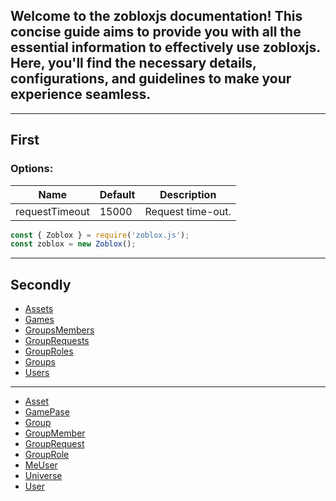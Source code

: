 ## Welcome to the zobloxjs documentation! This concise guide aims to provide you with all the essential information to effectively use zobloxjs. Here, you'll find the necessary details, configurations, and guidelines to make your experience seamless.

---

## First

### Options:

| Name           | Default | Description       |
| -------------- | ------- | ----------------- |
| requestTimeout | 15000   | Request time-out. |

```js
const { Zoblox } = require('zoblox.js');
const zoblox = new Zoblox();
```

---

## Secondly

- [Assets](https://github.com/zobloxjs/zoblox.js/blob/glitch/docs/documents/managers/Assets.md)
- [Games](https://github.com/zobloxjs/zoblox.js/blob/glitch/docs/documents/managers/Games.md)
- [GroupsMembers](https://github.com/zobloxjs/zoblox.js/blob/glitch/docs/documents/managers/GroupMembers.md)
- [GroupRequests](https://github.com/zobloxjs/zoblox.js/blob/glitch/docs/documents/managers/GroupRequests.md)
- [GroupRoles](https://github.com/zobloxjs/zoblox.js/blob/glitch/docs/documents/managers/GroupRoles.md)
- [Groups](https://github.com/zobloxjs/zoblox.js/blob/glitch/docs/documents/managers/Groups.md)
- [Users](https://github.com/zobloxjs/zoblox.js/blob/glitch/docs/documents/managers/Users.md)

---

- [Asset](https://github.com/zobloxjs/zoblox.js/blob/glitch/docs/documents/structures/Asset.md)
- [GamePase](https://github.com/zobloxjs/zoblox.js/blob/glitch/docs/documents/structures/GamePass.md)
- [Group](https://github.com/zobloxjs/zoblox.js/blob/glitch/docs/documents/structures/Group.md)
- [GroupMember](https://github.com/zobloxjs/zoblox.js/blob/glitch/docs/documents/structures/GroupMember.md)
- [GroupRequest](https://github.com/zobloxjs/zoblox.js/blob/glitch/docs/documents/structures/GroupRequest.md)
- [GroupRole](https://github.com/zobloxjs/zoblox.js/blob/glitch/docs/documents/structures/GroupRole.md)
- [MeUser](https://github.com/zobloxjs/zoblox.js/blob/glitch/docs/documents/structures/MeUser.md)
- [Universe](https://github.com/zobloxjs/zoblox.js/blob/glitch/docs/documents/structures/Universe.md)
- [User](https://github.com/zobloxjs/zoblox.js/blob/glitch/docs/documents/structures/User.md)
